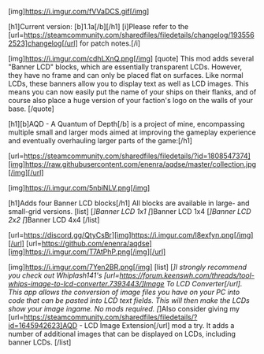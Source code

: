 [img]https://i.imgur.com/fVVaDCS.gif[/img]

[h1]Current version: [b]1.1a[/b][/h1]
[i]Please refer to the [url=https://steamcommunity.com/sharedfiles/filedetails/changelog/1935562523]changelog[/url] for patch notes.[/i]

[img]https://i.imgur.com/cdhLXnQ.png[/img]
[quote]
This mod adds several "Banner LCD" blocks, which are essentially transparent LCDs. However, they have no frame and can only be placed flat on surfaces. Like normal LCDs, these banners allow you to display text as well as LCD images. This means you can now easily put the name of your ships on their flanks, and of course also place a huge version of your faction's logo on the walls of your base.
[/quote]

[h1][b]AQD - A Quantum of Depth[/b] is a project of mine, encompassing multiple small and larger mods aimed at improving the gameplay experience and eventually overhauling larger parts of the game:[/h1]

[url=https://steamcommunity.com/sharedfiles/filedetails/?id=1808547374][img]https://raw.githubusercontent.com/enenra/aqdse/master/collection.jpg[/img][/url]

[img]https://i.imgur.com/5nbiNLV.png[/img]

[h1]Adds four Banner LCD blocks[/h1]
All blocks are available in large- and small-grid versions.
[list]
[*]Banner LCD 1x1
[*]Banner LCD 1x4
[*]Banner LCD 2x2
[*]Banner LCD 4x4
[/list]

[url=https://discord.gg/QtyCsBr][img]https://i.imgur.com/l8exfyn.png[/img][/url]
[url=https://github.com/enenra/aqdse][img]https://i.imgur.com/T7AtPhP.png[/img][/url]

[img]https://i.imgur.com/7Yen2BR.png[/img]
[list]
[*]I strongly recommend you check out Whiplash141's [url=https://forum.keenswh.com/threads/tool-whips-image-to-lcd-converter.7393443/]Image To LCD Converter[/url]. This app allows the conversion of image files you have on your PC into code that can be pasted into LCD text fields. This will then make the LCDs show your image ingame. No mods required.
[*]Also consider giving my [url=https://steamcommunity.com/sharedfiles/filedetails/?id=1645942623]AQD - LCD Image Extension[/url] mod a try. It adds a number of additional images that can be displayed on LCDs, including banner LCDs.
[/list]
